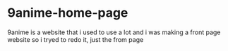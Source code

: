 # 9anime-home-page
9anime is a website that i used to use a lot and i was making a front page website so i tryed to redo it, just the from page
